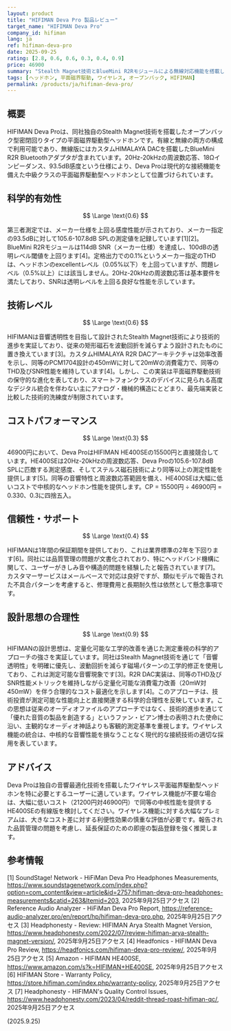 ```yaml
---
layout: product
title: "HIFIMAN Deva Pro 製品レビュー"
target_name: "HIFIMAN Deva Pro"
company_id: hifiman
lang: ja
ref: hifiman-deva-pro
date: 2025-09-25
rating: [2.8, 0.6, 0.6, 0.3, 0.4, 0.9]
price: 46900
summary: "Stealth Magnet技術とBlueMini R2Rモジュールによる無線対応機能を搭載したオープンバック型平面磁界駆動型ヘッドホン"
tags: [ヘッドホン, 平面磁界駆動, ワイヤレス, オープンバック, HIFIMAN]
permalink: /products/ja/hifiman-deva-pro/
---
```


## 概要

HIFIMAN Deva Proは、同社独自のStealth Magnet技術を搭載したオープンバック型密閉回りタイプの平面磁界駆動型ヘッドホンです。有線と無線の両方の構成で利用可能であり、無線版にはカスタムHIMALAYA DACを搭載したBlueMini R2R Bluetoothアダプタが含まれています。20Hz-20kHzの周波数応答、18Ωインピーダンス、93.5dB感度という仕様により、Deva Proは現代的な接続機能を備えた中級クラスの平面磁界駆動型ヘッドホンとして位置づけられています。

## 科学的有効性

$$ \Large \text{0.6} $$

第三者測定では、メーカー仕様を上回る感度性能が示されており、メーカー指定の93.5dBに対して105.6-107.8dB SPLの測定値を記録しています[1][2]。BlueMini R2Rモジュールは114dB SNR（メーカー仕様）を達成し、100dBの透明レベル閾値を上回ります[4]。定格出力での0.1%というメーカー指定のTHDは、ヘッドホンのexcellentレベル（0.05%以下）を上回っていますが、問題レベル（0.5%以上）には該当しません。20Hz-20kHzの周波数応答は基本要件を満たしており、SNRは透明レベルを上回る良好な性能を示しています。

## 技術レベル

$$ \Large \text{0.6} $$

HIFIMANは音響透明性を目指して設計されたStealth Magnet技術により技術的進歩を実証しており、従来の矩形磁石を波動回折を減らすよう設計されたものに置き換えています[3]。カスタムHIMALAYA R2R DACアーキテクチャは効率改善を示し、同等のPCM1704設計の450mWに対して20mWの消費電力で、同等のTHD及びSNR性能を維持しています[4]。しかし、この実装は平面磁界駆動技術の保守的な進化を表しており、スマートフォンクラスのデバイスに見られる高度なデジタル統合を伴わない主にアナログ・機械的構造にとどまり、最先端実装と比較した技術的洗練度が制限されています。

## コストパフォーマンス

$$ \Large \text{0.3} $$

46900円において、Deva ProはHIFIMAN HE400SEの15500円と直接競合しています。HE400SEは20Hz-20kHzの周波数応答、Deva Proの105.6-107.8dB SPLに匹敵する測定感度、そしてステルス磁石技術により同等以上の測定性能を提供します[5]。同等の音響特性と周波数応答範囲を備え、HE400SEは大幅に低いコストで中核的なヘッドホン性能を提供します。CP = 15500円 ÷ 46900円 = 0.330、0.3に四捨五入。

## 信頼性・サポート

$$ \Large \text{0.4} $$

HIFIMANは1年間の保証期間を提供しており、これは業界標準の2年を下回ります[6]。同社には品質管理の問題が文書化されており、特にヘッドバンド機構に関して、ユーザーがきしみ音や構造的問題を経験したと報告されています[7]。カスタマーサービスはメールベースで対応は良好ですが、類似モデルで報告された不具合パターンを考慮すると、修理費用と長期耐久性は依然として懸念事項です。

## 設計思想の合理性

$$ \Large \text{0.9} $$

HIFIMANの設計思想は、定量化可能な工学的改善を通じた測定重視の科学的アプローチの強さを実証しています。同社はStealth Magnet技術を通じて「音響透明性」を明確に優先し、波動回折を減らす磁場パターンの工学的修正を使用しており、これは測定可能な音響現象です[3]。R2R DAC実装は、同等のTHD及びSNR性能メトリックを維持しながら定量化可能な消費電力改善（20mW対450mW）を伴う合理的なコスト最適化を示します[4]。このアプローチは、技術投資が測定可能な性能向上と直接関連する科学的合理性を反映しています。この思想は従来のオーディオファイルのアプローチではなく、技術的進歩を通じて「優れた音質の製品を創造する」というファン・ビアン博士の表明された使命に沿い、主観的なオーディオ神話よりも客観的測定基準を重視します。ワイヤレス機能の統合は、中核的な音響性能を損なうことなく現代的な接続技術の適切な採用を表しています。

## アドバイス

Deva Proは独自の音響最適化技術を搭載したワイヤレス平面磁界駆動型ヘッドホンを特に必要とするユーザーに適しています。ワイヤレス機能が不要な場合は、大幅に低いコスト（21200円対46900円）で同等の中核性能を提供するHE400SEの有線版を検討してください。ワイヤレス機能に対する大幅なプレミアムは、大きなコスト差に対する利便性効果の慎重な評価が必要です。報告された品質管理の問題を考慮し、延長保証のための即座の製品登録を強く推奨します。

## 参考情報

[1] SoundStage! Network - HiFiMan Deva Pro Headphones Measurements, https://www.soundstagenetwork.com/index.php?option=com_content&view=article&id=2757:hifiman-deva-pro-headphones-measurements&catid=263&Itemid=203, 2025年9月25日アクセス
[2] Reference Audio Analyzer - HiFiMan Deva Pro Report, https://reference-audio-analyzer.pro/en/report/hp/hifiman-deva-pro.php, 2025年9月25日アクセス
[3] Headphonesty - Review: HIFIMAN Arya Stealth Magnet Version, https://www.headphonesty.com/2022/07/review-hifiman-arya-stealth-magnet-version/, 2025年9月25日アクセス
[4] Headfonics - HIFIMAN Deva Pro Review, https://headfonics.com/hifiman-deva-pro-review/, 2025年9月25日アクセス
[5] Amazon - HIFIMAN HE400SE, https://www.amazon.com/s?k=HIFIMAN+HE400SE, 2025年9月25日アクセス
[6] HIFIMAN Store - Warranty Policy, https://store.hifiman.com/index.php/warranty-policy, 2025年9月25日アクセス
[7] Headphonesty - HIFIMAN's Quality Control Issues, https://www.headphonesty.com/2023/04/reddit-thread-roast-hifiman-qc/, 2025年9月25日アクセス

(2025.9.25)